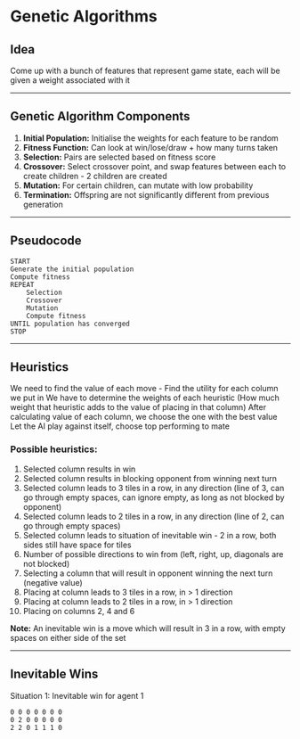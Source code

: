 # Genetic Algorithms

## Idea

Come up with a bunch of features that represent game state, each will be given a weight associated with it

---

## Genetic Algorithm Components

1. **Initial Population:** Initialise the weights for each feature to be random
1. **Fitness Function:** Can look at win/lose/draw + how many turns taken
1. **Selection:** Pairs are selected based on fitness score
1. **Crossover:** Select crossover point, and swap features between each to create children - 2 children are created
1. **Mutation:** For certain children, can mutate with low probability
1. **Termination:** Offspring are not significantly different from previous generation

---

## Pseudocode

```
START
Generate the initial population
Compute fitness
REPEAT
    Selection
    Crossover
    Mutation
    Compute fitness
UNTIL population has converged
STOP
```

---

## Heuristics

We need to find the value of each move - Find the utility for each column we put in
We have to determine the weights of each heuristic (How much weight that heuristic adds to the value of placing in that column)
After calculating value of each column, we choose the one with the best value
Let the AI play against itself, choose top performing to mate

### Possible heuristics:

1. Selected column results in win
2. Selected column results in blocking opponent from winning next turn
3. Selected column leads to 3 tiles in a row, in any direction (line of 3, can go through empty spaces, can ignore empty, as long as not blocked by opponent)
4. Selected column leads to 2 tiles in a row, in any direction (line of 2, can go through empty spaces)
5. Selected column leads to situation of inevitable win - 2 in a row, both sides still have space for tiles
6. Number of possible directions to win from (left, right, up, diagonals are not blocked)
7. Selecting a column that will result in opponent winning the next turn (negative value)
8. Placing at column leads to 3 tiles in a row, in > 1 direction
9. Placing at column leads to 2 tiles in a row, in > 1 direction
10. Placing on columns 2, 4 and 6

**Note:** An inevitable win is a move which will result in 3 in a row, with empty spaces on either side of the set

---

## Inevitable Wins

Situation 1: Inevitable win for agent 1

```
0 0 0 0 0 0 0
0 2 0 0 0 0 0
2 2 0 1 1 1 0
```

